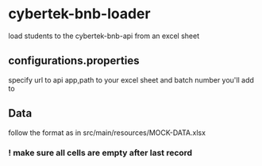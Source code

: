 # cybertek-bnb-loader
load students to the cybertek-bnb-api from an excel sheet


## configurations.properties
specify url to api app,path to your excel sheet and batch number you'll add to

## Data
follow the format as in src/main/resources/MOCK-DATA.xlsx 
### ! make sure all cells are empty after last record
 
